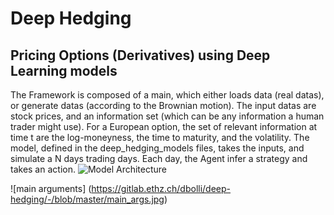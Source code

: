 # Deep Hedging 
## Pricing Options (Derivatives) using Deep Learning models

The Framework is composed of a main, which either loads data (real datas), or generate datas (according to the Brownian motion). The input datas are stock prices, and an information set (which can be any information a human trader might use).
For a European option, the set of relevant information at time t are the log-moneyness, the time to maturity, and the volatility.
The model, defined in the deep_hedging_models files, takes the inputs, and simulate a N days trading days. Each day, the Agent infer a strategy and takes an action.
![Model Architecture](https://gitlab.ethz.ch/dbolli/deep-hedging/-/blob/1410baa2d43cedafc0a38c8a54c01351e2f30afb/Deep-learning_strategy.jpg)

![main arguments] (https://gitlab.ethz.ch/dbolli/deep-hedging/-/blob/master/main_args.jpg)
